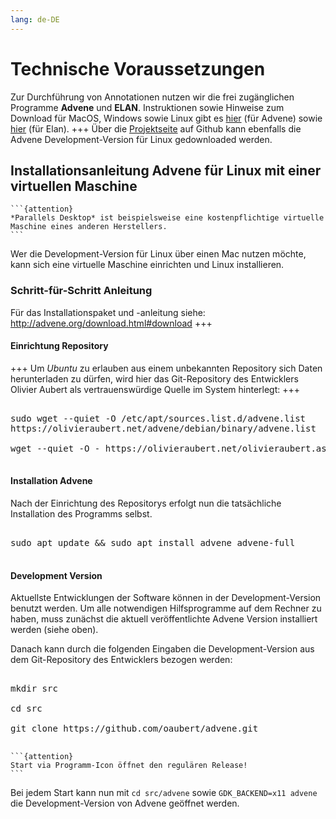 ```yaml
---
lang: de-DE
---
```

# Technische Voraussetzungen

Zur Durchführung von Annotationen nutzen wir die frei zugänglichen Programme **Advene** und **ELAN**. Instruktionen sowie Hinweise zum Download für MacOS, Windows sowie Linux gibt es [hier](https://www.advene.org/download.html#download) (für Advene) sowie [hier](https://archive.mpi.nl/tla/elan/download) (für Elan).
+++
Über die [Projektseite](https://github.com/oaubert/advene/) auf Github kann ebenfalls die Advene Development-Version für Linux gedownloaded werden. 

## Installationsanleitung Advene für Linux mit einer virtuellen Maschine

````{margin}
```{attention} 
*Parallels Desktop* ist beispielsweise eine kostenpflichtige virtuelle Maschine eines anderen Herstellers.
```
````

Wer die Development-Version für Linux über einen Mac nutzen möchte, kann sich eine virtuelle Maschine einrichten und Linux installieren.

### Schritt-für-Schritt Anleitung

Für das Installationspaket und -anleitung siehe: http://advene.org/download.html#download
+++
#### Einrichtung Repository
+++
Um *Ubuntu* zu erlauben aus einem unbekannten Repository sich Daten herunterladen zu dürfen, wird hier das Git-Repository des Entwicklers Olivier Aubert als vertrauenswürdige Quelle im System hinterlegt:
+++
<pre>

sudo wget --quiet -O /etc/apt/sources.list.d/advene.list 
https://olivieraubert.net/advene/debian/binary/advene.list

wget --quiet -O - https://olivieraubert.net/olivieraubert.asc | sudo apt-key add -

</pre>

#### Installation Advene

Nach der Einrichtung des Repositorys erfolgt nun die tatsächliche Installation des Programms selbst.

<pre>

sudo apt update && sudo apt install advene advene-full

</pre>

#### Development Version

Aktuellste Entwicklungen der Software können in der Development-Version benutzt werden. Um alle notwendigen Hilfsprogramme auf dem Rechner zu haben, muss zunächst die aktuell veröffentlichte Advene Version installiert werden (siehe oben).

Danach kann durch die folgenden Eingaben die Development-Version aus dem Git-Repository des Entwicklers bezogen werden:

<pre>

mkdir src

cd src

git clone https://github.com/oaubert/advene.git

</pre>


````{margin}
```{attention} 
Start via Programm-Icon öffnet den regulären Release!
```
````
Bei jedem Start kann nun mit `cd src/advene` sowie `GDK_BACKEND=x11 advene` die Development-Version von Advene geöffnet werden.

